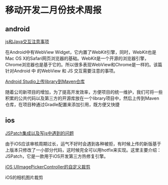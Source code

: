 # 移动开发二月份技术周报

## android
[js和Java交互注意事项](http://www.jianshu.com/p/336367fecbe3)  

在Android中有WebView Widget，它内置了WebKit引擎，同时，WebKit也是Mac OS X的Safari网页浏览器的基础。WebKit是一个开源的浏览器引擎，Chrome浏览器也是基于它的。所以很多表现WebView和Chrome是一样的。该篇针对Android 中 的WebView 和 JS 交互需要注意的事项。

[Android Studio上传library到Maven仓库 ](http://www.jianshu.com/p/07d59ff637dc)  

随着公司新项目的增加，为了提高开发效率，方便项目的统一维护，我们可将一些积累的公共代码以及第三方的开源库放在一个library项目中，然后上传到Maven仓库，在项目种通过Gradle配置来添加引用，既方便又快捷

## ios
[JSPatch集成以及写js中遇到的问题](http://www.jianshu.com/p/5373e589adc5)  

由于iOS应该审核周期过长，运气不好时会遇到各种被拒，有时候上传的新版基于上版本只修改了一小部分代码，这时候完全可以用hotfix来实现。这里主要介绍：JSPatch，它是一款用于iOS开发第三方热修复引擎。

 [iOS UIImagePickerController的自定义裁剪](http://www.jianshu.com/p/4552d30c6a56)   
 
 iOS的相机图片裁剪